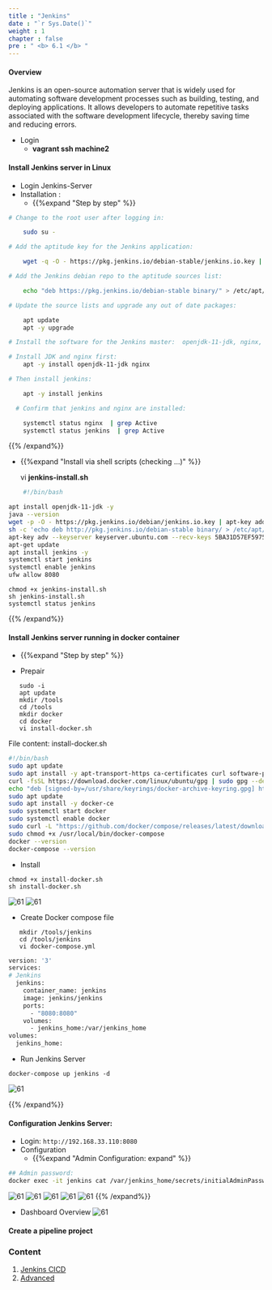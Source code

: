 ```yaml
---
title : "Jenkins"
date : "`r Sys.Date()`"
weight : 1
chapter : false
pre : " <b> 6.1 </b> "
---
```


#### Overview
Jenkins is an open-source automation server that is widely used for automating software development processes such as building, testing, and deploying applications. It allows developers to automate repetitive tasks associated with the software development lifecycle, thereby saving time and reducing errors.

- Login
  - **vagrant ssh machine2**
  
#### Install Jenkins server in Linux
- Login Jenkins-Server
- Installation : 
  - {{%expand "Step by step" %}}

```sh
# Change to the root user after logging in:

    sudo su -

# Add the aptitude key for the Jenkins application:

    wget -q -O - https://pkg.jenkins.io/debian-stable/jenkins.io.key | sudo apt-key add -

# Add the Jenkins debian repo to the aptitude sources list:

    echo "deb https://pkg.jenkins.io/debian-stable binary/" > /etc/apt/sources.list.d/jenkins.list

# Update the source lists and upgrade any out of date packages:

    apt update
    apt -y upgrade

# Install the software for the Jenkins master:  openjdk-11-jdk, nginx, and jenkins.

# Install JDK and nginx first:
    apt -y install openjdk-11-jdk nginx

# Then install jenkins:

    apt -y install jenkins

  # Confirm that jenkins and nginx are installed:

    systemctl status nginx  | grep Active
    systemctl status jenkins  | grep Active
```
{{% /expand%}}

  - {{%expand "Install via shell scripts (checking ...)" %}}

    vi **jenkins-install.sh**

````sh
    #!/bin/bash

apt install openjdk-11-jdk -y
java --version
wget -p -O - https://pkg.jenkins.io/debian/jenkins.io.key | apt-key add -
sh -c 'echo deb http://pkg.jenkins.io/debian-stable binary/ > /etc/apt/sources.list.d/jenkins.list'
apt-key adv --keyserver keyserver.ubuntu.com --recv-keys 5BA31D57EF5975CA
apt-get update
apt install jenkins -y
systemctl start jenkins
systemctl enable jenkins
ufw allow 8080
````
    chmod +x jenkins-install.sh
    sh jenkins-install.sh
    systemctl status jenkins

{{% /expand%}}

#### Install Jenkins server running in docker container

  - {{%expand "Step by step" %}}
     
  - Prepair
```linux
   sudo -i
   apt update
   mkdir /tools
   cd /tools
   mkdir docker
   cd docker
   vi install-docker.sh
```     
File content: install-docker.sh

```sh
#!/bin/bash
sudo apt update
sudo apt install -y apt-transport-https ca-certificates curl software-properties-common
curl -fsSL https://download.docker.com/linux/ubuntu/gpg | sudo gpg --dearmor -o /usr/share/keyrings/docker-archive-keyring.gpg
echo "deb [signed-by=/usr/share/keyrings/docker-archive-keyring.gpg] https://download.docker.com/linux/ubuntu $(lsb_release -cs) stable" | sudo tee /etc/apt/sources.list.d/docker.list > /dev/null
sudo apt update
sudo apt install -y docker-ce
sudo systemctl start docker
sudo systemctl enable docker
sudo curl -L "https://github.com/docker/compose/releases/latest/download/docker-compose-$(uname -s)-$(uname -m)" -o /usr/local/bin/docker-compose
sudo chmod +x /usr/local/bin/docker-compose
docker --version
docker-compose --version
```
  - Install
```linux
chmod +x install-docker.sh
sh install-docker.sh

```
![61](/thedevops/images/6-labs/6.1-jenkins/1.png)
![61](/thedevops/images/6-labs/6.1-jenkins/2.png)

- Create Docker compose file
```linux
   mkdir /tools/jenkins
   cd /tools/jenkins
   vi docker-compose.yml
```

```sh
version: '3'
services:
# Jenkins  
  jenkins:
    container_name: jenkins
    image: jenkins/jenkins
    ports:
      - "8080:8080"
    volumes:
      - jenkins_home:/var/jenkins_home
volumes:
  jenkins_home:
```
- Run Jenkins Server
```linux
docker-compose up jenkins -d
```
![61](/thedevops/images/6-labs/6.1-jenkins/3.png)

{{% /expand%}}

#### Configuration Jenkins Server:
- Login: `http://192.168.33.110:8080`
- Configuration
  - {{%expand "Admin Configuration: expand" %}}    
 ```sh
## Admin password: 
docker exec -it jenkins cat /var/jenkins_home/secrets/initialAdminPassword
```

![61](/thedevops/images/6-labs/6.1-jenkins/4.png)
![61](/thedevops/images/6-labs/6.1-jenkins/5.png)
![61](/thedevops/images/6-labs/6.1-jenkins/6.png)
![61](/thedevops/images/6-labs/6.1-jenkins/7.png)
![61](/thedevops/images/6-labs/6.1-jenkins/8.png)
{{% /expand%}}

- Dashboard Overview
![61](/thedevops/images/6-labs/6.1-jenkins/9.png?featherlight=false&width=50pc)

#### Create a pipeline project


### Content

1. [Jenkins CICD](6.1.1-cicd/)
2. [Advanced](6.1.2-advanced/)
